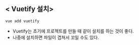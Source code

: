 ## < Vuetify 설치>

```Shell
vue add vuetify
```

- Vuetify는 초기에 프로젝트를 만들 때 같이 설치를 하는 것이 좋다.
- 나중에 설치하면 파일이 겹쳐서 꼬일 수도 있다.
